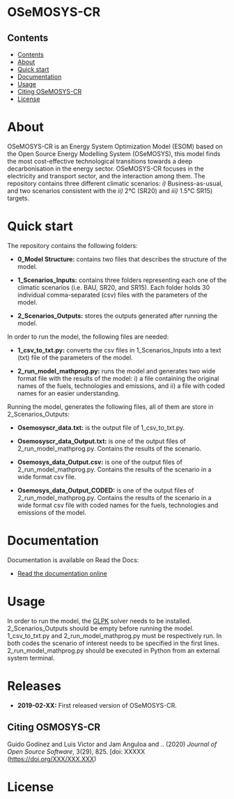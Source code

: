 # OSeMOSYS-CR

## Contents

- [Contents](#contents)
- [About](#about)
- [Quick start](#quick-start)
- [Documentation](#documentation)
- [Usage](#usage)
- [Citing OSeMOSYS-CR](#citing-osemosys-cr)
- [License](#license)

# About 

OSeMOSYS-CR is an Energy System Optimization Model (ESOM) based on the Open Source Energy Modelling System (OSeMOSYS), this model finds the most cost-effective technological transitions towards a deep decarbonisation in the energy sector. OSeMOSYS-CR focuses in the electricity and transport sector, and the interaction among them. The repository contains three different climatic scenarios: *i)* Business-as-usual, and two scenarios consistent with the *ii)* 2°C (SR20) and *iii)* 1.5°C SR15) targets. 

# Quick start

The repository contains the following folders: 

* **0_Model Structure:** contains two files that describes the structure of the model. 

* **1_Scenarios_Inputs:** contains three folders representing each one of the climatic scenarios (i.e. BAU, SR20, and SR15). Each folder holds 30 individual comma-separated (csv) files with the parameters of the model. 

* **2_Scenarios_Outputs:** stores the outputs generated after running the model. 

In order to run the model, the following files are needed: 

* **1_csv_to_txt.py:** converts the csv files in 1_Scenarios_Inputs into a text (txt) file of the parameters of the model. 

* **2_run_model_mathprog.py:** runs the model and generates two wide format file with the results of the model: i) a file containing the original names of the fuels, technologies and emissions, and ii) a file with coded names for an easier understanding. 

 Running the model, generates the following files, all of them are store in 2_Scenarios_Outputs:

* **Osemosyscr_data.txt:** is the output file of 1_csv_to_txt.py. 

* **Osemosyscr_data_Output.txt:** is one of the output files of 2_run_model_mathprog.py. Contains the results of the scenario.

* **Osemosys_data_Output.csv:** is one of the output files of 2_run_model_mathprog.py. Contains the results of the scenario in a wide format csv file. 

* **Osemosys_data_Output_CODED:** is one of the output files of 2_run_model_mathprog.py. Contains the results of the scenario in a wide format csv file with coded names for the fuels, technologies and emissions of the model. 

# Documentation

Documentation is available on Read the Docs:

* [Read the documentation online](https://osemosyscr.readthedocs.io/en/stable/)

# Usage

In order to run the model, the [GLPK](https://www.gnu.org/software/glpk/) solver needs to be installed. 2_Scenarios_Outputs should be empty before running the model. 1_csv_to_txt.py and 2_run_model_mathprog.py must be respectively run. In both codes the scenario of interest needs to be specified in the first lines. 2_run_model_mathprog.py should be executed in Python from an external system terminal.

# Releases
* **2019-02-XX:** First released version of OSeMOSYS-CR.

## Citing OSMOSYS-CR
Guido Godínez and Luis Victor and Jam Anguloa and .. (2020) *Journal of Open Source Software*, 3(29), 825. [doi: XXXXX (https://doi.org/XXX/XXX.XXX)


# License
